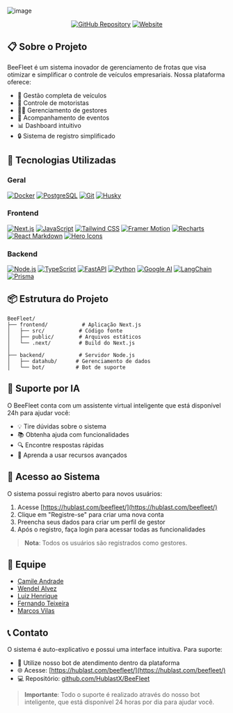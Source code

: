 ![image](https://github.com/user-attachments/assets/0b8f675d-6a99-4082-8a3f-a89f59ae59cd)


<div align="center">

[![GitHub Repository](https://img.shields.io/badge/GitHub-HublastX%2FBeeFleet-blue?style=flat&logo=github)](https://github.com/HublastX/BeeFleet)
[![Website](https://img.shields.io/badge/Website-BeeFleet-yellow?style=flat&logo=firefox)](https://hublast.com/beefleet/)

</div>

## 📋 Sobre o Projeto

BeeFleet é um sistema inovador de gerenciamento de frotas que visa otimizar e simplificar o controle de veículos empresariais. Nossa plataforma oferece:

-   🚗 Gestão completa de veículos
-   👥 Controle de motoristas
-   👨‍💼 Gerenciamento de gestores
-   📅 Acompanhamento de eventos
-   📊 Dashboard intuitivo
-   🔒 Sistema de registro simplificado

## 🚀 Tecnologias Utilizadas

### Geral

[![Docker](https://img.shields.io/badge/Docker-2496ED?style=for-the-badge&logo=docker&logoColor=white)](https://www.docker.com/)
[![PostgreSQL](https://img.shields.io/badge/PostgreSQL-316192?style=for-the-badge&logo=postgresql&logoColor=white)](https://www.postgresql.org/)
[![Git](https://img.shields.io/badge/Git-F05032?style=for-the-badge&logo=git&logoColor=white)](https://git-scm.com/)
[![Husky](https://img.shields.io/badge/Husky-000000?style=for-the-badge&logo=git&logoColor=white)](https://typicode.github.io/husky/)

### Frontend

[![Next.js](https://img.shields.io/badge/Next.js-000000?style=for-the-badge&logo=next.js&logoColor=white)](https://nextjs.org/)
[![JavaScript](https://img.shields.io/badge/JavaScript-F7DF1E?style=for-the-badge&logo=javascript&logoColor=black)](https://developer.mozilla.org/en-US/docs/Web/JavaScript)
[![Tailwind CSS](https://img.shields.io/badge/Tailwind_CSS-38B2AC?style=for-the-badge&logo=tailwind-css&logoColor=white)](https://tailwindcss.com/)
[![Framer Motion](https://img.shields.io/badge/Framer_Motion-0055FF?style=for-the-badge&logo=framer&logoColor=white)](https://www.framer.com/motion/)
[![Recharts](https://img.shields.io/badge/Recharts-22B5BF?style=for-the-badge&logo=apache-echarts&logoColor=white)](https://recharts.org/)
[![React Markdown](https://img.shields.io/badge/React_Markdown-000000?style=for-the-badge&logo=markdown&logoColor=white)](https://remarkjs.github.io/react-markdown/)
[![Hero Icons](https://img.shields.io/badge/Hero_Icons-16A34A?style=for-the-badge&logo=fontawesome&logoColor=white)](https://heroicons.com/)

### Backend

[![Node.js](https://img.shields.io/badge/Node.js-339933?style=for-the-badge&logo=node.js&logoColor=white)](https://nodejs.org/)
[![TypeScript](https://img.shields.io/badge/TypeScript-3178C6?style=for-the-badge&logo=typescript&logoColor=white)](https://www.typescriptlang.org/)
[![FastAPI](https://img.shields.io/badge/FastAPI-009688?style=for-the-badge&logo=fastapi&logoColor=white)](https://fastapi.tiangolo.com/)
[![Python](https://img.shields.io/badge/Python-3776AB?style=for-the-badge&logo=python&logoColor=white)](https://www.python.org/)
[![Google AI](https://img.shields.io/badge/Google_AI-4285F4?style=for-the-badge&logo=google&logoColor=white)](https://ai.google.dev/)
[![LangChain](https://img.shields.io/badge/LangChain-121212?style=for-the-badge&logo=chainlink&logoColor=white)](https://www.langchain.com/)
[![Prisma](https://img.shields.io/badge/Prisma-2D3748?style=for-the-badge&logo=prisma&logoColor=white)](https://www.prisma.io/)

## 📦 Estrutura do Projeto

```
BeeFleet/
├── frontend/           # Aplicação Next.js
│   ├── src/           # Código fonte
│   ├── public/        # Arquivos estáticos
│   └── .next/         # Build do Next.js
│
├── backend/           # Servidor Node.js
│   ├── datahub/      # Gerenciamento de dados
│   └── bot/          # Bot de suporte
```

## 🤖 Suporte por IA

O BeeFleet conta com um assistente virtual inteligente que está disponível 24h para ajudar você:

-   💡 Tire dúvidas sobre o sistema
-   📚 Obtenha ajuda com funcionalidades
-   🔍 Encontre respostas rápidas
-   💪 Aprenda a usar recursos avançados

## 🔐 Acesso ao Sistema

O sistema possui registro aberto para novos usuários:

1. Acesse [https://hublast.com/beefleet/](https://hublast.com/beefleet/)
2. Clique em "Registre-se" para criar uma nova conta
3. Preencha seus dados para criar um perfil de gestor
4. Após o registro, faça login para acessar todas as funcionalidades

> **Nota**: Todos os usuários são registrados como gestores.

## 👥 Equipe

-   [Camile Andrade](https://github.com/Andra-sun)
-   [Wendel Alvez](https://github.com/wendellast)
-   [Luiz Henrique](https://github.com/LuyysHenriqueKuromi)
-   [Fernando Teixeira](https://github.com/nadox00)
-   [Marcos Vilas](https://github.com/VilasBoass)

## 📞 Contato

O sistema é auto-explicativo e possui uma interface intuitiva. Para suporte:

-   🤖 Utilize nosso bot de atendimento dentro da plataforma
-   🌐 Acesse: [https://hublast.com/beefleet/](https://hublast.com/beefleet/)
-   💻 Repositório: [github.com/HublastX/BeeFleet](https://github.com/HublastX/BeeFleet)

> **Importante**: Todo o suporte é realizado através do nosso bot inteligente, que está disponível 24 horas por dia para ajudar você.
